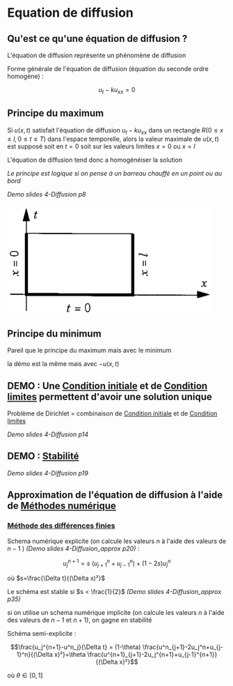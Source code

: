 # Equation de diffusion

## Qu'est ce qu'une équation de diffusion ?

L'équation de diffusion représente un phénomène de diffusion

Forme générale de l'équation de diffusion (équation du seconde ordre homogène) :

$$u_t - ku_{xx}=0$$

## Principe du maximum

Si $u(x,t)$ satisfait l'équation de diffusion $u_t - ku_{xx}$ dans un rectangle $R(0 \le x\le l, 0 \le t \le T)$ dans l'espace temporelle, alors la valeur maximale de $u(x,t)$ est supposé soit en $t=0$ soit sur les valeurs limites $x=0$ ou $x=l$

L'équation de diffusion tend donc a homogénéiser la solution

*Le principe est logique si on pense à un barreau chauffé en un point ou au bord*

*Demo slides 4-Diffusion p8*

![](attachments/Pasted%20image%2020230714102732.png)

## Principe du minimum

Pareil que le principe du maximum mais avec le minimum

la démo est la même mais avec $-u(x,t)$

## DEMO : Une [Condition initiale](Condition%20initiale.md) et de [Condition limites](Condition%20limites.md) permettent d'avoir une solution unique

Problème de Dirichlet = combinaison de [Condition initiale](Condition%20initiale.md) et de [Condition limites](Condition%20limites.md)

*Demo slides 4-Diffusion p14*

## DEMO : [Stabilité](Problème%20bien%20posé.md)

*Demo slides 4-Diffusion p19*

## Approximation de l'équation de diffusion à l'aide de [Méthodes numérique](Méthodes%20numérique.md)

### [Méthode des différences finies](Méthodes%20numérique.md)

Schema numérique explicite (on calcule les valeurs $n$ à l'aide des valeurs de $n-1$ ) *(Demo slides 4-Diffusion_approx p20)* : 

$$u_j^{n+1} = s \ (u^n_{j+1}+u^n_{j-1})+(1-2s)u_j^n$$

où $s=\frac{\Delta t}{(\Delta x)²}$

Le schéma est stable si $s < \frac{1}{2}$ *(Demo slides 4-Diffusion_approx p35)*

si on utilise un schema numérique implicite (on calcule les valeurs $n$ à l'aide des valeurs de $n-1$ et $n+1$), on gagne en stabilité

Schéma semi-explicite :

$$\frac{u_j^{n+1}-u^n_j}{\Delta t} = (1-\theta) \frac{u^n_{j+1}-2u_j^n+u_{j-1}^n}{(\Delta x)²}+\theta \frac{u^{n+1}_{j+1}-2u_j^{n+1}+u_{j-1}^{n+1}}{(\Delta x)²}$$

où $\theta \in [0,1]$
